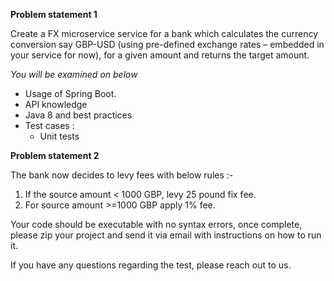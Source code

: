 **Problem statement 1**

Create a FX microservice service for a bank which calculates the currency conversion say GBP-USD (using pre-defined exchange rates – embedded in your service for now), for a given amount and returns the target amount.

_You will be examined on below_

- Usage of Spring Boot.
- API knowledge
- Java 8 and best practices
- Test cases :
  - Unit tests

**Problem statement 2**

The bank now decides to levy fees with below rules :-

1. If the source amount < 1000 GBP, levy 25 pound fix fee.
2. For source amount >=1000 GBP apply 1% fee.

Your code should be executable with no syntax errors, once complete, please zip your project and send it via email with instructions on how to run it.

If you have any questions regarding the test, please reach out to us.
